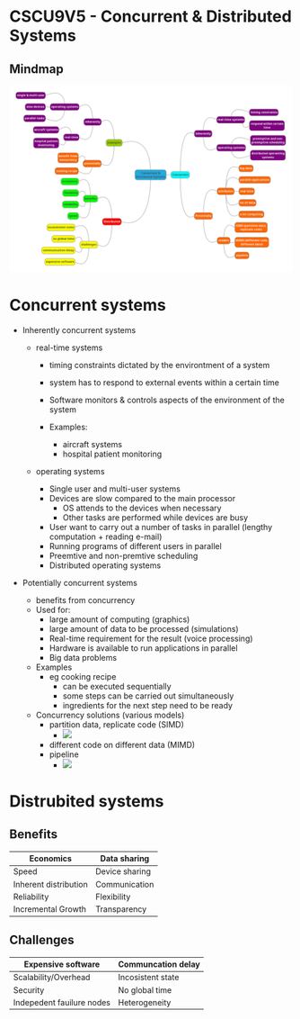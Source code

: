 # CSCU9V5 - Concurrent & Distributed Systems

## Mindmap

![](cscu9v5_1.png)

# Concurrent systems

- Inherently concurrent systems

  - real-time systems
    - timing constraints dictated by the environtment of a system
    - system has to respond to external events within a certain time
    - Software monitors & controls aspects of the environment of the system
    - Examples:

      - aircraft systems
      - hospital patient monitoring

  - operating systems
    - Single user and multi-user systems
    - Devices are slow compared to the main processor
      - OS attends to the devices when necessary
      - Other tasks are performed while devices are busy
    - User want to carry out a number of tasks in parallel (lengthy computation + reading e-mail)
    - Running programs of different users in parallel
    - Preemtive and non-premtive scheduling
    - Distributed operating systems

- Potentially concurrent systems

  - benefits from concurrency
  - Used for:
    - large amount of computing (graphics)
    - large amount of data to be processed (simulations)
    - Real-time requirement for the result (voice processing)
    - Hardware is available to run applications in parallel
    - Big data problems
  - Examples
    - eg cooking recipe
      - can be executed  sequentially
      - some steps can be carried out simultaneously
      - ingredients for the next step need to be ready
  - Concurrency solutions (various models)
    - partition data, replicate code (SIMD)
      - ![](/mnt/jgdata/school/uni_bsc/CSCU9V5/notes/simd.png)
    - different code on different data (MIMD)
    - pipeline
      - ![](/mnt/jgdata/school/uni_bsc/CSCU9V5/notes/pipeline.png)



# Distrubited systems

## Benefits

| Economics             | Data sharing   |
| --------------------- | -------------- |
| Speed                 | Device sharing |
| Inherent distribution | Communication  |
| Reliability           | Flexibility    |
| Incremental Growth    | Transparency   |

## Challenges

| Expensive software        | Communcation delay |
| ------------------------- | ------------------ |
| Scalability/Overhead      | Incosistent state  |
| Security                  | No global time     |
| Indepedent fauilure nodes | Heterogeneity      |


